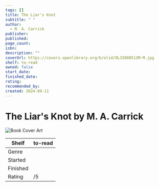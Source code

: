 ```yaml
---
tags: []
title: The Liar's Knot
subtitle: " "
author:
  - M. A. Carrick
publisher: 
published: 
page_count: 
isbn: 
description: ""
coverUrl: https://covers.openlibrary.org/b/olid/OL33888513M-M.jpg
shelf: to-read
owned: false
start_date: 
finished_date: 
rating: 
recommended_by: 
created: 2024-09-11
---
```


# The Liar's Knot by M. A. Carrick

![Book Cover Art](https://covers.openlibrary.org/b/olid/OL33888513M-M.jpg)

| Shelf | to-read |
| --- | --- |
| Genre |  |
| Started |  |
| Finished |  |
| Rating | /5 |

